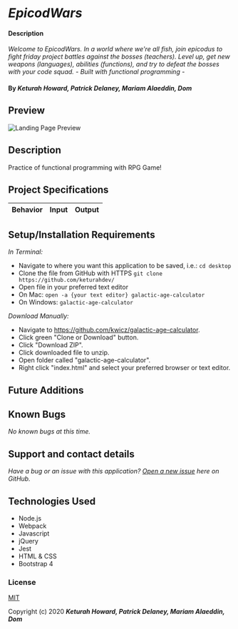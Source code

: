 # _EpicodWars_

#### Description 
_Welcome to EpicodWars. In a world where we're all fish, join epicodus to fight friday project battles against the bosses (teachers). Level up, get new weapons (languages), abilities (functions), and try to defeat the bosses with your code squad. - Built with functional programming -_

#### By _**Keturah Howard, Patrick Delaney, Mariam Alaeddin, Dom**_

## Preview

![Landing Page Preview](landing-page.png)

<!-- **[View Live Preview](https://admiring-hodgkin-6c8b1d.netlify.com/)** -->

## Description

Practice of functional programming with RPG Game! 

## Project Specifications

|Behavior|Input|Output|
|---|:---:|:---:|


## Setup/Installation Requirements

_In Terminal:_

* Navigate to where you want this application to be saved, i.e.:
```cd desktop```
* Clone the file from GitHub with HTTPS
```git clone https://github.com/keturahdev/```
* Open file in your preferred text editor
* On Mac: ```open -a {your text editor} galactic-age-calculator```
* On Windows: ```galactic-age-calculator```

_Download Manually:_

* Navigate to https://github.com/kwicz/galactic-age-calculator.
* Click green "Clone or Download" button.
* Click "Download ZIP".
* Click downloaded file to unzip.
* Open folder called "galactic-age-calculator".
* Right click "index.html" and select your preferred browser or text editor.

## Future Additions

<!-- * Add planet images.
* Add planet informational details.
* Add functionality for Saturn and Uranus. -->

## Known Bugs

_No known bugs at this time._

## Support and contact details

_Have a bug or an issue with this application? [Open a new issue](https://github.com/kwicz/galactic-age-calculator/issues) here on GitHub._

## Technologies Used

* Node.js
* Webpack
* Javascript
* jQuery
* Jest
* HTML & CSS
* Bootstrap 4
<!-- * [Bootsnipp](https://bootsnipp.com/snippets/351Vo)
* [Start Bootstrap](https://startbootstrap.com/snippets/pricing-table/) -->

### License

[MIT](https://choosealicense.com/licenses/mit/)

Copyright (c) 2020 **_Keturah Howard, Patrick Delaney, Mariam Alaeddin, Dom_**
